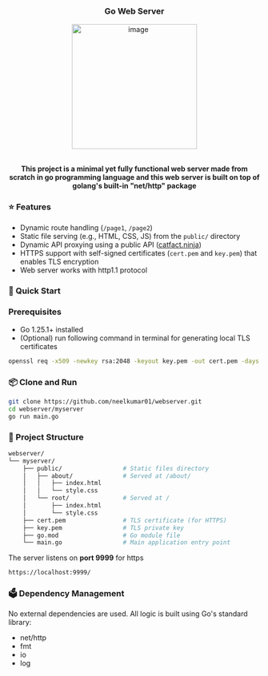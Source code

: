 <div align="center">

  ### Go Web Server
  <img width="250" height="250" alt="image" src="https://cdn.jsdelivr.net/gh/neelkumar01/webserver@main/myserver/assets/image.jpeg" />
</div>
<br>
<p align="center">
<b>This project is a minimal yet fully functional web server made from scratch in go programming language and this web server is built on top of golang's built-in "net/http" package</b></p>

### ⭐️ Features

- Dynamic route handling (`/page1`, `/page2`)
- Static file serving (e.g., HTML, CSS, JS) from the `public/` directory
- Dynamic API proxying using a public API ([catfact.ninja](https://catfact.ninja))
- HTTPS support with self-signed certificates (`cert.pem` and `key.pem`) that enables TLS encryption
- Web server works with http1.1 protocol

### 🧩 Quick Start

### Prerequisites

- Go 1.25.1+ installed
- (Optional) run following command in terminal for generating local TLS certificates
```bash
openssl req -x509 -newkey rsa:2048 -keyout key.pem -out cert.pem -days 365 -nodes

```

### 📦 Clone and Run

```bash
git clone https://github.com/neelkumar01/webserver.git
cd webserver/myserver
go run main.go
```

### 📁 Project Structure

```bash
webserver/
└── myserver/
    ├── public/                 # Static files directory
    │   ├── about/              # Served at /about/
    │   │   ├── index.html
    │   │   └── style.css
    │   └── root/               # Served at /
    │       ├── index.html
    │       └── style.css
    ├── cert.pem                # TLS certificate (for HTTPS)
    ├── key.pem                 # TLS private key
    ├── go.mod                  # Go module file
    └── main.go                 # Main application entry point
```

The server listens on **port 9999** for https
```bash
https://localhost:9999/

```

### 🗳️ Dependency Management

No external dependencies are used. All logic is built using Go's standard library:
- net/http
- fmt
- io
- log

